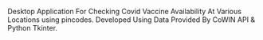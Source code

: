 Desktop Application For Checking Covid Vaccine Availability At Various Locations using pincodes.
Developed Using Data Provided By CoWIN API & Python Tkinter.
